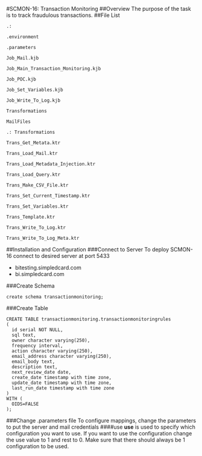 #SCMON-16: Transaction Monitoring
##Overview
The purpose of the task is to track fraudulous transactions.
##File List
```
.: 

.environment

.parameters

Job_Mail.kjb

Job_Main_Transaction_Monitoring.kjb

Job_POC.kjb

Job_Set_Variables.kjb

Job_Write_To_Log.kjb

Transformations

MailFiles
```
```
.: Transformations

Trans_Get_Metata.ktr

Trans_Load_Mail.ktr

Trans_Load_Metadata_Injection.ktr

Trans_Load_Query.ktr

Trans_Make_CSV_File.ktr

Trans_Set_Current_Timestamp.ktr

Trans_Set_Variables.ktr

Trans_Template.ktr

Trans_Write_To_Log.ktr

Trans_Write_To_Log_Meta.ktr
```
##Installation and Configuration
###Connect to Server
To deploy SCMON-16 connect to desired server at port 5433
* bitesting.simpledcard.com
* bi.simpledcard.com

###Create Schema
```
create schema transactionmonitoring;
```
###Create Table
```
CREATE TABLE transactionmonitoring.transactionmonitoringrules
(
  id serial NOT NULL,
  sql text,
  owner character varying(250),
  frequency interval,
  action character varying(250),
  email_address character varying(250),
  email_body text,
  description text,
  next_review_date date,
  create_date timestamp with time zone,
  update_date timestamp with time zone,
  last_run_date timestamp with time zone
)
WITH (
  OIDS=FALSE
);
```
###Change .parameters file
To configure mappings, change the parameters to put the server and mail credentials
####use
**use** is used to specify which configuration you want to use. If you want to use the configuration change the use value to 1 and rest to 0. Make sure that there should always be 1 configuration to be used.
